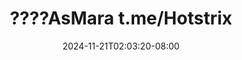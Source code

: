 --- 
title: "????AsMara  t.me/Hotstrix"
description: "download   ????AsMara  t.me/Hotstrix yandek video full baru"
date: 2024-11-21T02:03:20-08:00
file_code: "wz5o73wi25ey"
draft: false
cover: "06dmr7dko8but32z.jpg"
tags: ["indo", "bokep-indo", "bokep-viral", "bokep-ig"]
length: 340
fld_id: "1390208"
foldername: "Asmaracandy"
categories: ["Asmaracandy"]
views: 7
---
